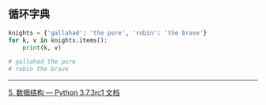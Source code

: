 ## 循环字典

```python
knights = {'gallahad': 'the pure', 'robin': 'the brave'}
for k, v in knights.items():
    print(k, v)

# gallahad the pure
# robin the brave
```



---

[5. 数据结构 — Python 3.7.3rc1 文档](https://docs.python.org/zh-cn/3/tutorial/datastructures.html#looping-techniques)
